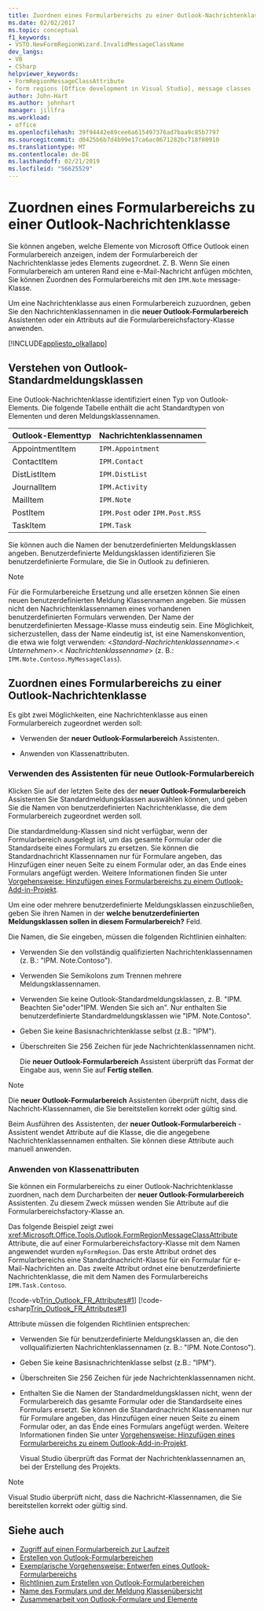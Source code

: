 ```yaml
---
title: Zuordnen eines Formularbereichs zu einer Outlook-Nachrichtenklasse
ms.date: 02/02/2017
ms.topic: conceptual
f1_keywords:
- VSTO.NewFormRegionWizard.InvalidMessageClassName
dev_langs:
- VB
- CSharp
helpviewer_keywords:
- FormRegionMessageClassAttribute
- form regions [Office development in Visual Studio], message classes
author: John-Hart
ms.author: johnhart
manager: jillfra
ms.workload:
- office
ms.openlocfilehash: 39f94442e89cee6a615497376ad7baa9c85b7797
ms.sourcegitcommit: d0425b6b7d4b99e17ca6ac0671282bc718f80910
ms.translationtype: MT
ms.contentlocale: de-DE
ms.lasthandoff: 02/21/2019
ms.locfileid: "56625529"
---
```

# <a name="associate-a-form-region-with-an-outlook-message-class"></a>Zuordnen eines Formularbereichs zu einer Outlook-Nachrichtenklasse
  Sie können angeben, welche Elemente von Microsoft Office Outlook einen Formularbereich anzeigen, indem der Formularbereich der Nachrichtenklasse jedes Elements zugeordnet. Z. B. Wenn Sie einen Formularbereich am unteren Rand eine e-Mail-Nachricht anfügen möchten, Sie können Zuordnen des Formularbereichs mit den `IPM.Note` message-Klasse.

 Um eine Nachrichtenklasse aus einen Formularbereich zuzuordnen, geben Sie den Nachrichtenklassennamen in die **neuer Outlook-Formularbereich** Assistenten oder ein Attributs auf die Formularbereichsfactory-Klasse anwenden.

 [!INCLUDE[appliesto_olkallapp](../vsto/includes/appliesto-olkallapp-md.md)]

## <a name="understand-outlook-message-classes"></a>Verstehen von Outlook-Standardmeldungsklassen
 Eine Outlook-Nachrichtenklasse identifiziert einen Typ von Outlook-Elements. Die folgende Tabelle enthält die acht Standardtypen von Elementen und deren Meldungsklassennamen.

|Outlook-Elementtyp|Nachrichtenklassennamen|
|-----------------------|------------------------|
|AppointmentItem|`IPM.Appointment`|
|ContactItem|`IPM.Contact`|
|DistListItem|`IPM.DistList`|
|JournalItem|`IPM.Activity`|
|MailItem|`IPM.Note`|
|PostItem|`IPM.Post` oder `IPM.Post.RSS`|
|TaskItem|`IPM.Task`|

 Sie können auch die Namen der benutzerdefinierten Meldungsklassen angeben. Benutzerdefinierte Meldungsklassen identifizieren Sie benutzerdefinierte Formulare, die Sie in Outlook zu definieren.

> [!NOTE]
>  Für die Formularbereiche Ersetzung und alle ersetzen können Sie einen neuen benutzerdefinierten Meldung Klassennamen angeben. Sie müssen nicht den Nachrichtenklassennamen eines vorhandenen benutzerdefinierten Formulars verwenden. Der Name der benutzerdefinierten Message-Klasse muss eindeutig sein. Eine Möglichkeit, sicherzustellen, dass der Name eindeutig ist, ist eine Namenskonvention, die etwa wie folgt verwenden: \<*Standard-Nachrichtenklassenname*>.\< *Unternehmen*>.\< *Nachrichtenklassenname*> (z. B.: `IPM.Note.Contoso.MyMessageClass`).

## <a name="associate-a-form-region-with-an-outlook-message-class"></a>Zuordnen eines Formularbereichs zu einer Outlook-Nachrichtenklasse
 Es gibt zwei Möglichkeiten, eine Nachrichtenklasse aus einen Formularbereich zugeordnet werden soll:

-   Verwenden der **neuer Outlook-Formularbereich** Assistenten.

-   Anwenden von Klassenattributen.

### <a name="use-the-new-outlook-form-region-wizard"></a>Verwenden des Assistenten für neue Outlook-Formularbereich
 Klicken Sie auf der letzten Seite des der **neuer Outlook-Formularbereich** Assistenten Sie Standardmeldungsklassen auswählen können, und geben Sie die Namen von benutzerdefinierten Nachrichtenklasse, die dem Formularbereich zugeordnet werden soll.

 Die standardmeldung-Klassen sind nicht verfügbar, wenn der Formularbereich ausgelegt ist, um das gesamte Formular oder die Standardseite eines Formulars zu ersetzen. Sie können die Standardnachricht Klassennamen nur für Formulare angeben, das Hinzufügen einer neuen Seite zu einem Formular oder, an das Ende eines Formulars angefügt werden. Weitere Informationen finden Sie unter [Vorgehensweise: Hinzufügen eines Formularbereichs zu einem Outlook-Add-in-Projekt](../vsto/how-to-add-a-form-region-to-an-outlook-add-in-project.md).

 Um eine oder mehrere benutzerdefinierte Meldungsklassen einzuschließen, geben Sie ihren Namen in der **welche benutzerdefinierten Meldungsklassen sollen in diesem Formularbereich?** Feld.

 Die Namen, die Sie eingeben, müssen die folgenden Richtlinien einhalten:

- Verwenden Sie den vollständig qualifizierten Nachrichtenklassennamen (z. B.: "IPM. Note.Contoso").

- Verwenden Sie Semikolons zum Trennen mehrere Meldungsklassennamen.

- Verwenden Sie keine Outlook-Standardmeldungsklassen, z. B. "IPM. Beachten Sie"oder"IPM. Wenden Sie sich an". Nur enthalten Sie benutzerdefinierte Standardmeldungsklassen wie "IPM. Note.Contoso".

- Geben Sie keine Basisnachrichtenklasse selbst (z.B.: "IPM").

- Überschreiten Sie 256 Zeichen für jede Nachrichtenklassennamen nicht.

  Die **neuer Outlook-Formularbereich** Assistent überprüft das Format der Eingabe aus, wenn Sie auf **Fertig stellen**.

> [!NOTE]
>  Die **neuer Outlook-Formularbereich** Assistenten überprüft nicht, dass die Nachricht-Klassennamen, die Sie bereitstellen korrekt oder gültig sind.

 Beim Ausführen des Assistenten, der **neuer Outlook-Formularbereich** -Assistent wendet Attribute auf die Klasse, die die angegebene Nachrichtenklassennamen enthalten. Sie können diese Attribute auch manuell anwenden.

### <a name="apply-class-attributes"></a>Anwenden von Klassenattributen
 Sie können ein Formularbereichs zu einer Outlook-Nachrichtenklasse zuordnen, nach dem Durcharbeiten der **neuer Outlook-Formularbereich** Assistenten. Zu diesem Zweck müssen wenden Sie Attribute auf die Formularbereichsfactory-Klasse an.

 Das folgende Beispiel zeigt zwei <xref:Microsoft.Office.Tools.Outlook.FormRegionMessageClassAttribute> Attribute, die auf einer Formularbereichsfactory-Klasse mit dem Namen angewendet wurden `myFormRegion`. Das erste Attribut ordnet des Formularbereichs eine Standardnachricht-Klasse für ein Formular für e-Mail-Nachrichten an. Das zweite Attribut ordnet eine benutzerdefinierte Nachrichtenklasse, die mit dem Namen des Formularbereichs `IPM.Task.Contoso`.

 [!code-vb[Trin_Outlook_FR_Attributes#1](../vsto/codesnippet/VisualBasic/Trin_Outlook_FR_Attributes/FormRegion1.vb#1)]
 [!code-csharp[Trin_Outlook_FR_Attributes#1](../vsto/codesnippet/CSharp/Trin_Outlook_FR_Attributes/FormRegion1.cs#1)]

 Attribute müssen die folgenden Richtlinien entsprechen:

- Verwenden Sie für benutzerdefinierte Meldungsklassen an, die den vollqualifizierten Nachrichtenklassennamen (z. B.: "IPM. Note.Contoso").

- Geben Sie keine Basisnachrichtenklasse selbst (z.B.: "IPM").

- Überschreiten Sie 256 Zeichen für jede Nachrichtenklassennamen nicht.

- Enthalten Sie die Namen der Standardmeldungsklassen nicht, wenn der Formularbereich das gesamte Formular oder die Standardseite eines Formulars ersetzt. Sie können die Standardnachricht Klassennamen nur für Formulare angeben, das Hinzufügen einer neuen Seite zu einem Formular oder, an das Ende eines Formulars angefügt werden. Weitere Informationen finden Sie unter [Vorgehensweise: Hinzufügen eines Formularbereichs zu einem Outlook-Add-in-Projekt](../vsto/how-to-add-a-form-region-to-an-outlook-add-in-project.md).

  Visual Studio überprüft das Format der Nachrichtenklassennamen an, bei der Erstellung des Projekts.

> [!NOTE]
>  Visual Studio überprüft nicht, dass die Nachricht-Klassennamen, die Sie bereitstellen korrekt oder gültig sind.

## <a name="see-also"></a>Siehe auch
- [Zugriff auf einen Formularbereich zur Laufzeit](../vsto/accessing-a-form-region-at-run-time.md)
- [Erstellen von Outlook-Formularbereichen](../vsto/creating-outlook-form-regions.md)
- [Exemplarische Vorgehensweise: Entwerfen eines Outlook-Formularbereichs](../vsto/walkthrough-designing-an-outlook-form-region.md)
- [Richtlinien zum Erstellen von Outlook-Formularbereichen](../vsto/guidelines-for-creating-outlook-form-regions.md)
- [Name des Formulars und der Meldung Klassenübersicht](/office/vba/outlook/Concepts/Forms/form-name-and-message-class-overview)
- [Zusammenarbeit von Outlook-Formulare und Elemente](/office/vba/outlook/Concepts/Forms/how-outlook-forms-and-items-work-together)
